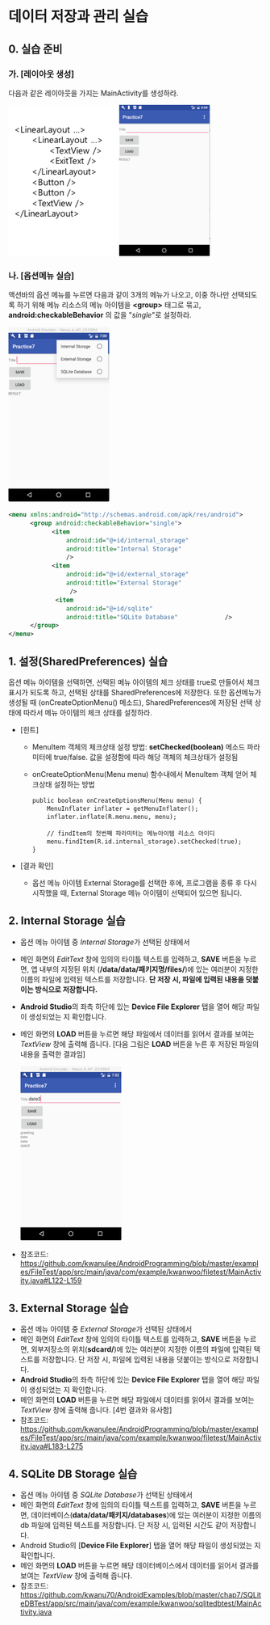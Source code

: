 # 데이터 저장과 관리 실습

## 0. 실습 준비 

### 가. [레이아웃 생성] 
다음과 같은 레이아웃을 가지는 MainActivity를 생성하라.

<img src="figure/data-storage-lab1.png" width=400px>

### 나. [옵션메뉴 실습] 
액션바의 옵션 메뉴를 누르면 다음과 같이 3개의 메뉴가 나오고, 이중 하나만 선택되도록 하기 위해 메뉴 리소스의 메뉴 아이템을 **\<group\>** 태그로 묶고, **android:checkableBehavior** 의 값을 "*single*"로 설정하라.

<img src="figure/data-storage-lab2.png" width=200px>

```xml
<menu xmlns:android="http://schemas.android.com/apk/res/android">
	  <group android:checkableBehavior="single">
	        <item
	            android:id="@+id/internal_storage"
	            android:title="Internal Storage"
	            />
	        <item
	            android:id="@+id/external_storage"
	            android:title="External Storage"
	             />
	         <item 
	         	android:id="@+id/sqlite"
            	android:title="SQLite Database"             />        
	  </group>
</menu>
```

## 1. 설정(SharedPreferences) 실습
옵션 메뉴 아이템을 선택하면, 선택된 메뉴 아이템의 체크 상태를 true로 만들어서 체크 표시가 되도록 하고, 선택된 상태를 SharedPreferences에 저장한다. 또한 옵션메뉴가 생성될 때 (onCreateOptionMenu() 메소드), SharedPreferences에 저장된 선택 상태에 따라서 메뉴 아이템의 체크 상태를 설정하라.

* [힌트]
    - MenuItem 객체의 체크상태 설정 방법: **setChecked(boolean)** 메소드 파라미터에 true/false. 값을 설정함에 따라 해당 객체의 체크상태가 설정됨
    - onCreateOptionMenu(Menu menu) 함수내에서 MenuItem 객체 얻어 체크상태 설정하는 방법

		```
		public boolean onCreateOptionsMenu(Menu menu) {
		    MenuInflater inflater = getMenuInflater();
		    inflater.inflate(R.menu.menu, menu);
		
		    // findItem의 첫번째 파라미터는 메뉴아이템 리소스 아이디
		    menu.findItem(R.id.internal_storage).setChecked(true);
		}
		```

* [결과 확인]
    - 옵선 메뉴 아이템 External Storage를 선택한 후에, 프로그램을 종류 후 다시 시작했을 때, External Storage 메뉴 아이템이 선택되어 있으면 됩니다.

## 2. Internal Storage 실습
* 옵션 메뉴 아이템 중 *Internal Storage*가 선택된 상태에서
* 메인 화면의 *EditText* 창에 임의의 타이틀 텍스트를 입력하고, **SAVE** 버튼을 누르면, 앱 내부의 지정된 위치 (**/data/data/패키지명/files/**)에 있는 여러분이 지정한 이름의 파일에 입력된 텍스트를 저장합니다. **단 저장 시, 파일에 입력된 내용을 덧붙이는 방식으로 저장합니다.**
* **Android Studio**의 좌측 하단에 있는 **Device File Explorer** 탭을 열어 해당 파일이 생성되었는 지 확인합니다. 
* 메인 화면의 **LOAD** 버튼을 누르면 해당 파일에서 데이터를 읽어서 결과를 보여는 *TextView* 창에 출력해 줍니다. 
[다음 그림은 **LOAD** 버튼을 누른 후 저장된 파일의 내용을 출력한 결과임]

	<img src="figure/data-storage-lab3.png" width=200px>

* 참조코드: https://github.com/kwanulee/AndroidProgramming/blob/master/examples/FileTest/app/src/main/java/com/example/kwanwoo/filetest/MainActivity.java#L122-L159

## 3.  External Storage 실습
* 옵션 메뉴 아이템 중 *External Storage*가 선택된 상태에서
* 메인 화면의 *EditText* 창에 임의의 타이틀 텍스트를 입력하고, **SAVE** 버튼을 누르면, 외부저장소의 위치(**sdcard/**)에 있는 여러분이 지정한 이름의 파일에 입력된 텍스트를 저장합니다. 단 저장 시, 파일에 입력된 내용을 덧붙이는 방식으로 저장합니다.
* **Android Studio**의 좌측 하단에 있는 **Device File Explorer** 탭을 열어 해당 파일이 생성되었는 지 확인합니다. 
* 메인 화면의 **LOAD** 버튼을 누르면 해당 파일에서 데이터를 읽어서 결과를 보여는 *TextView* 창에 출력해 줍니다. [4번 결과와 유사함]
* 참조코드: https://github.com/kwanulee/AndroidProgramming/blob/master/examples/FileTest/app/src/main/java/com/example/kwanwoo/filetest/MainActivity.java#L183-L275

## 4.  SQLite DB Storage 실습

* 옵션 메뉴 아이템 중 *SQLite Database*가 선택된 상태에서
* 메인 화면의 *EditText* 창에 임의의 타이틀 텍스트를 입력하고, **SAVE** 버튼을 누르면,  데이터베이스(**data/data/패키지/databases**)에 있는 여러분이 지정한 이름의 db 파일에 입력된 텍스트를 저장합니다. 단 저장 시, 입력된 시간도 같이 저장합니다.
* Android Studio의 [**Device File Explorer**] 탭을 열어 해당 파일이 생성되었는 지 확인합니다.
* 메인 화면의 **LOAD** 버튼을 누르면 해당 데이터베이스에서 데이터를 읽어서 결과를 보여는 *TextView* 창에 출력해 줍니다. 
* 참조코드: https://github.com/kwanu70/AndroidExamples/blob/master/chap7/SQLiteDBTest/app/src/main/java/com/example/kwanwoo/sqlitedbtest/MainActivity.java   
